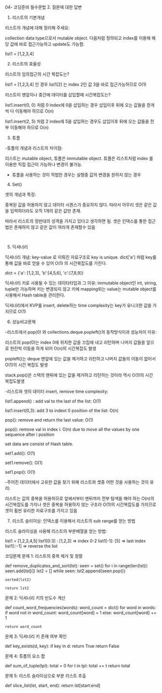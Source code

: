 04- 코딩준비 필수문법
2. 질문에 대한 답변

1. 리스트의 기본개념

리스트의 개념에 대해 정리해 주세요:

collection data type으로서 mutable object. 다음처럼 정의되고 index를 이용해 해당 값에 바로 접근가능하고 update도 가능함.

list1 = [1,2,3,4]

2. 리스트의 효율성

리스트의 임의접근의 시간 복잡도는?

list1 = [1,2,3,4] 인 경우 list1[2] 는 index 2인 값 3을 바로 접근가능하므로 O(1) 

리스트이 맨앞이나 중간에 데이터를 삽입할때 시간복잡도는?

list1.insert(0, 0) 처럼 0 index에 0을 삽입하는 경우 삽입이후 뒤에 오는 값들을 한개씩 다 이동해야 하므로 O(n)

list1.insert(2, 5) 처럼 2 index에 5을 삽입하는 경우도 삽입이후 뒤에 오는 값들을 전부 이동해야 하므로 O(n)

3. 튜플

-튜플의 개념과 리스트의 차이점: 

리스트는 mutable object, 튜플은 immutable object. 튜플은 리스트처럼 index 를 이용한 직접 접근이 가능하나 변경이 불가능.

- 튜플을 사용하는 것이 적법한 경우는 실행중 값의 변경을 원하지 않는 경우

4. Set()

셋의 개념과 특징:

중복된 값을 허용하지 않고 데이타 시퀀스가 중요하지 않다. 따라서 아무리 셋은 같은 값을 입력하더라도 오직 1개의 같은 값만 존재.

따라서 리스트의 정반대의 성격을 가지고 있다고 생각하면 됨. 셋은 인덱스를 통한 접근법은 존재하지 않고 같은 값이 여러개 존재할수 있음

﻿

5. 딕셔너리

딕셔너리 개념: key-value 로 이뤄진 자료구조로 key is unique. dict['a'] 처럼 key를 통해 값을 바로 얻을 수 있어 O(1) 의 시간복잡도를 가진다.

dict = {'a': [1,2,3], 'b':[4,5,6], 'c':[7,8,9]}

딕셔너리 키로 사용될 수 있는 데이타타입과 그 이유: immutable object인 int, string, tuple만 가능하며 키는 변경되지 않고 키에 mapping되는 value는 mutable object를 사용해서 Hash table을 관리한다.

딕셔너리에서 KVP를 insert, delete하는 time complexity는 key가 유니크한 값을 가지므로 O(1)

6. 성능비교문제

-리스트에서 pop(0) 와 collections.deque.popleft()의 동작방식이과 성능차이 이유:

리스트의 pop(0)는 index 0에 위치한 값을 끄집에 내고 리턴하며 나머지 값들을 앞으로 한칸씩 이동을 하게 되어 O(n)의 시간복잡도 발생

popleft()는 deque 맨앞에 있는 값을 제거하고 리턴하고 나머지 값들의 이동이 없어서 O(1)의 시간 복잡도 발생

stack.pop()은 스택의 맨뒤에 있는 값을 제거하고 리턴하는 것이라 역시 O(1)의 시간 복잡도발생

-리스트와 셋의 데이터 insert, remove time complexity:

list1.append() : add val to the last of the list: O(1)

list1.insert(0,3): add 3 to indext 0 position of the list: O(n)

pop(): remove and return the last value: O(1)

pop(i): remove val in index i: O(n) due to move all the values by one sequence after i position 

set data are consist of Hash table. 

set1.add(): O(1)

set1.remove(): O(1)

set1.pop(): O(1)

-주어진 데이터에서 고유한 값을 찾기 위해 리스트와 셋중 어떤 것을 사용하는 것이 유리:

리스트는 값의 중복을 허용하므로 앞에서부터 맨뒤까지 전부 탐색을 해야 하는 O(n)의 시간복잡도를 가지나 셋은 중복을 허용하지 않는 구조라 O(1)의 시간복잡도를 가지므로 셋이 휠씬 유리한 자료구조를 가지고 있음

7. 리스트 슬리이싱: 인덱스를 이용해서 리스트의 sub range를 얻는 방법

리스트 슬라이싱을 사용해 리스트의 부분배열을 얻는 방법:

list1 = [1,2,3,4,5]
list1[0:3] : [1,2,3] => index 0-2
list1[-1]: [5] => last index
list1[::-1] => reverse the list


코딩문제
문제 1: 리스트의 중복 제거 및 정렬

def remove_duplicates_and_sort(lst):
    seen = set()
    for i in range(len(lst)):
        seen.add(lst[i])
    lst2 = []
    while seen:
        lst2.append(seen.pop())
    
    sorted(lst2)
    
    return lst2

문제 2: 딕셔너리 키의 빈도수 계산

def count_word_frequencies(words):
    word_count = dict()
    for word in words:
        if word not in word_count:
            word_count[word] = 1
        else:
            word_count[word] += 1
    
    return word_count

문제 3: 딕셔너리 키 존재 여부 확인

def key_exists(d, key):
    if key in d:
        return True
    return False


문제 4: 튜플의 요소 합

def sum_of_tuple(tpl):
    total = 0
    for t in tpl:
        total += t
    return total


문제 5: 리스트 슬라이싱으로 부분 리스트 추출

def slice_list(lst, start, end):
    return lst[start:end]



﻿
